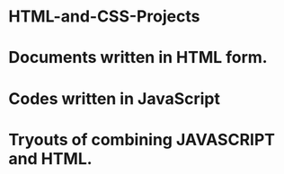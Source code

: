 # HTML-and-CSS-Projects
# Documents written in HTML form.
# Codes written in JavaScript
# Tryouts of combining JAVASCRIPT and HTML. 

